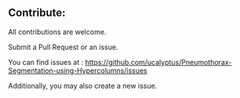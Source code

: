 ## Contribute:
All contributions are welcome.

Submit a Pull Request or an issue.

You can find issues at : https://github.com/ucalyptus/Pneumothorax-Segmentation-using-Hypercolumns/issues

Additionally, you may also create a new issue.
